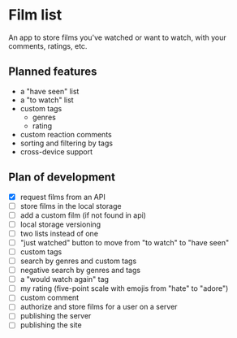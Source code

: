 # Film list

An app to store films you've watched or want to watch, with your comments, ratings, etc.

## Planned features

- a "have seen" list
- a "to watch" list
- custom tags
  - genres
  - rating
- custom reaction comments
- sorting and filtering by tags
- cross-device support

## Plan of development

- [x] request films from an API
- [ ] store films in the local storage
- [ ] add a custom film (if not found in api)
- [ ] local storage versioning
- [ ] two lists instead of one
- [ ] "just watched" button to move from "to watch" to "have seen"
- [ ] custom tags
- [ ] search by genres and custom tags
- [ ] negative search by genres and tags
- [ ] a "would watch again" tag
- [ ] my rating (five-point scale with emojis from "hate" to "adore")
- [ ] custom comment
- [ ] authorize and store films for a user on a server
- [ ] publishing the server
- [ ] publishing the site
